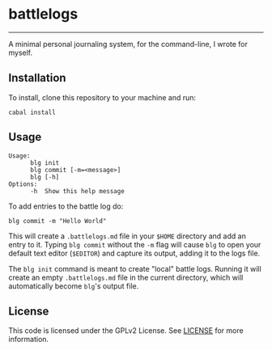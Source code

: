 # battlelogs
- - -
A minimal personal journaling system, for the command-line, I wrote for myself.

## Installation
To install, clone this repository to your machine and run:
```
cabal install
```

## Usage
```
Usage:
      blg init
      blg commit [-m=<message>]
      blg [-h]
Options:
      -h  Show this help message
```

To add entries to the battle log do:
```
blg commit -m "Hello World"
```

This will create a `.battlelogs.md` file in your `$HOME` directory and add an
entry to it. Typing `blg commit` without the `-m` flag will cause `blg` to open
your default text editor (`$EDITOR`) and capture its output, adding it to the
logs file.

The `blg init` command is meant to create "local" battle logs. Running it will
create an empty `.battlelogs.md` file in the current directory, which will
automatically become `blg`'s output file.

## License
This code is licensed under the GPLv2 License. See [LICENSE](/LICENSE) for more
information.
